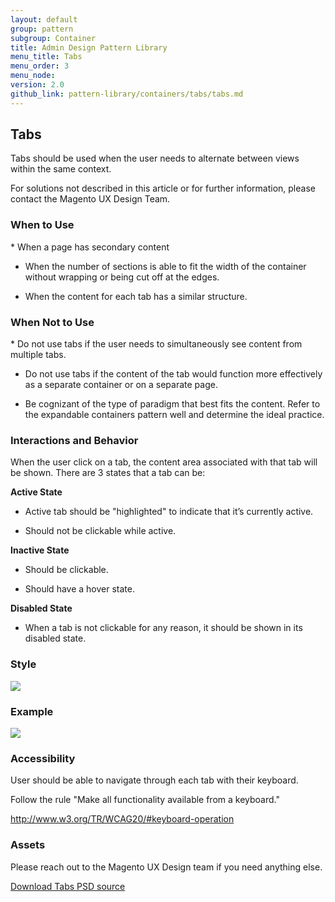 ```yaml
---
layout: default
group: pattern
subgroup: Container
title: Admin Design Pattern Library
menu_title: Tabs
menu_order: 3
menu_node: 
version: 2.0
github_link: pattern-library/containers/tabs/tabs.md
---
```


## Tabs
Tabs should be used when the user needs to alternate between views within the same context.

For solutions not described in this article or for further information, please contact the Magento UX Design Team.

<h3 id="when-to-use">When to Use</h3>
*	When a page has secondary content 

*	When the number of sections is able to fit the width of the container without wrapping or being cut off at the edges.

*	When the content for each tab has a similar structure.

<h3 id="when-not-to-use">When Not to Use</h3>
*	Do not use tabs if the user needs to simultaneously see content from multiple tabs.

*	Do not use tabs if the content of the tab would function more effectively as a separate container or on a separate page.

*	Be cognizant of the type of paradigm that best fits the content. Refer to the expandable containers pattern well and determine the ideal practice.

<h3 id="interactions-behavior">Interactions and Behavior</h3>

When the user click on a tab, the content area associated with that tab will be shown. There are 3 states that a tab can be:

**Active State**

*	Active tab should be "highlighted" to indicate that it’s currently active.

*	Should not be clickable while active.

**Inactive State**

*	Should be clickable.

*	Should have a hover state.

**Disabled State**

*	When a tab is not clickable for any reason, it should be shown in its disabled state.

<h3 id="style">Style</h3>

<img src="img/tabs.jpg">

<h3 id="example">Example</h3>

<img src="img/tabs-example.jpg">

<h3 id="accessibility">Accessibility</h3>

User should be able to navigate through each tab with their keyboard.

Follow the rule "Make all functionality available from a keyboard."

<a href="http://www.w3.org/TR/WCAG20/#keyboard-operation">http://www.w3.org/TR/WCAG20/#keyboard-operation</a>


<h3 id="assets">Assets</h3>

Please reach out to the Magento UX Design team if you need anything else.

<a href="src/magento-tabs.psd">Download Tabs PSD source</a>



